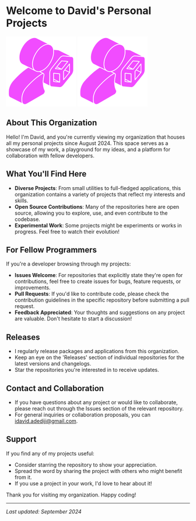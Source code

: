 # Welcome to David's Personal Projects

![Logo](assets/logo.svg)
<img src="assets/logo.svg" />

## About This Organization

Hello! I'm David, and you're currently viewing my organization that houses all my personal projects since August 2024. This space serves as a showcase of my work, a playground for my ideas, and a platform for collaboration with fellow developers.

## What You'll Find Here

- **Diverse Projects**: From small utilities to full-fledged applications, this organization contains a variety of projects that reflect my interests and skills.
- **Open Source Contributions**: Many of the repositories here are open source, allowing you to explore, use, and even contribute to the codebase.
- **Experimental Work**: Some projects might be experiments or works in progress. Feel free to watch their evolution!

## For Fellow Programmers

If you're a developer browsing through my projects:

- **Issues Welcome**: For repositories that explicitly state they're open for contributions, feel free to create issues for bugs, feature requests, or improvements.
- **Pull Requests**: If you'd like to contribute code, please check the contribution guidelines in the specific repository before submitting a pull request.
- **Feedback Appreciated**: Your thoughts and suggestions on any project are valuable. Don't hesitate to start a discussion!

## Releases

- I regularly release packages and applications from this organization.
- Keep an eye on the 'Releases' section of individual repositories for the latest versions and changelogs.
- Star the repositories you're interested in to receive updates.

## Contact and Collaboration

- If you have questions about any project or would like to collaborate, please reach out through the Issues section of the relevant repository.
- For general inquiries or collaboration proposals, you can [idavid.adediji@gmail.com](idavid.adediji@gmail.com).

## Support

If you find any of my projects useful:

- Consider starring the repository to show your appreciation.
- Spread the word by sharing the project with others who might benefit from it.
- If you use a project in your work, I'd love to hear about it!

Thank you for visiting my organization. Happy coding!

---

*Last updated: September 2024*
